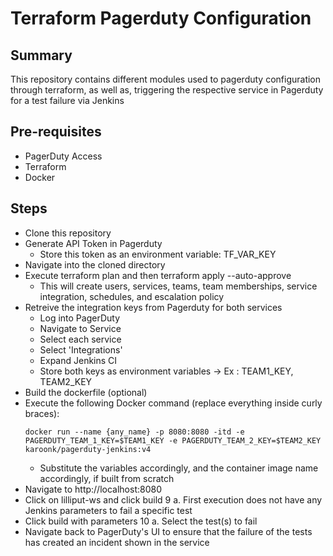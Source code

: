 # Terraform Pagerduty Configuration

## Summary
This repository contains different modules used to pagerduty configuration through terraform, as well as, triggering the respective service in Pagerduty for a test failure via Jenkins

## Pre-requisites
- PagerDuty Access
- Terraform
- Docker

## Steps
* Clone this repository
* Generate API Token in Pagerduty
	* Store this token as an environment variable: TF_VAR_KEY 
* Navigate into the cloned directory
* Execute terraform plan and then terraform apply --auto-approve
    * This will create users, services, teams, team memberships, service integration, schedules, and escalation policy
* Retreive the integration keys from Pagerduty for both services
    * Log into PagerDuty
	* Navigate to Service
	* Select each service
	* Select 'Integrations'
	* Expand Jenkins CI
	* Store both keys as environment variables -> Ex : TEAM1_KEY, TEAM2_KEY
* Build the dockerfile (optional)
* Execute the following Docker command (replace everything inside curly braces):
    ```
    docker run --name {any_name} -p 8080:8080 -itd -e PAGERDUTY_TEAM_1_KEY=$TEAM1_KEY -e PAGERDUTY_TEAM_2_KEY=$TEAM2_KEY karoonk/pagerduty-jenkins:v4
    ```
    * Substitute the variables accordingly, and the container image name accordingly, if built from scratch
* Navigate to http://localhost:8080
* Click on lilliput-ws and click build
    9 a. First execution does not have any Jenkins parameters to fail a specific test
* Click build with parameters
	10 a. Select the test(s) to fail
* Navigate back to PagerDuty's UI to ensure that the failure of the tests has created an incident shown in the service